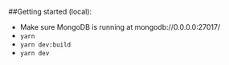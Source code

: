 ##Getting started (local):
- Make sure MongoDB is running at mongodb://0.0.0.0:27017/
- `yarn`
- `yarn dev:build`
- `yarn dev`
